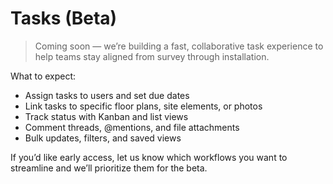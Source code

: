 # Tasks (Beta)

> Coming soon — we’re building a fast, collaborative task experience to help teams stay aligned from survey through installation.

What to expect:

- Assign tasks to users and set due dates
- Link tasks to specific floor plans, site elements, or photos
- Track status with Kanban and list views
- Comment threads, @mentions, and file attachments
- Bulk updates, filters, and saved views

If you’d like early access, let us know which workflows you want to streamline and we’ll prioritize them for the beta.
